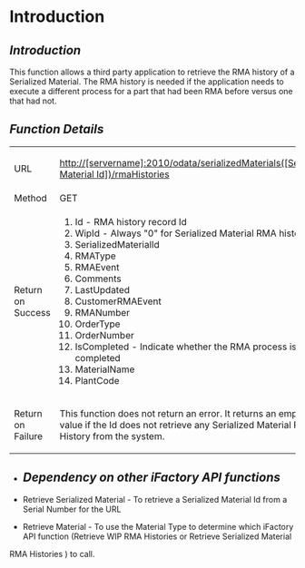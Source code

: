 # Introduction



## ***Introduction***  


This function allows a third party application to retrieve the RMA history of a Serialized Material.
The RMA history is needed if the application needs to execute a different process for a part that had been RMA before versus one that had not.


## ***Function Details***  


<table class="confluenceTable"><colgroup><col /><col /><col /></colgroup><tbody><tr><td class="highlight-grey confluenceTd" data-highlight-colour="grey">URL</td><td colspan="2" class="confluenceTd"><p><a href="http://usplnd0ifaweb42:2010/odata/serializedMaterials(977)/rmaHistories" class="external-link" rel="nofollow">http://[servername]:2010/odata/serializedMaterials([Serialized Material Id])/rmaHistories</a></p></td></tr><tr><td class="highlight-grey confluenceTd" data-highlight-colour="grey">Method</td><td colspan="2" class="confluenceTd">GET</td></tr><tr><td class="highlight-grey confluenceTd" data-highlight-colour="grey">Return on Success</td><td colspan="2" class="confluenceTd"><ol><li>Id - RMA history record Id</li><li>WipId - Always "0" for Serialized Material RMA history</li><li>SerializedMaterialId</li><li>RMAType</li><li>RMAEvent</li><li>Comments</li><li>LastUpdated</li><li>CustomerRMAEvent</li><li>RMANumber</li><li>OrderType</li><li>OrderNumber</li><li>IsCompleted - Indicate whether the RMA process is completed</li><li>MaterialName</li><li>PlantCode</li></ol></td></tr><tr><td class="highlight-grey confluenceTd" colspan="1" data-highlight-colour="grey">Return on Failure</td><td colspan="2" class="confluenceTd"><p>This function does not return an error. It returns an empty value if the Id does not retrieve any Serialized Material RMA History from the system.</p></td></tr></tbody></table>


- ## ***Dependency on other iFactory API functions***


- Retrieve Serialized Material - To retrieve a Serialized Material Id from a Serial Number for the URL


- Retrieve Material - To use the Material Type to determine which iFactory API function (Retrieve WIP RMA Histories or Retrieve Serialized Material

RMA Histories
) to call.
